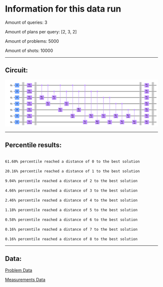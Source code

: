 # Information for this data run

Amount of queries: 3

Amount of plans per query: [2, 3, 2]

Amount of problems: 5000

Amount of shots: 10000

<hr>

## Circuit:

![Circuit](circuit.png)

<hr>

## Percentile results:

```

61.60% percentile reached a distance of 0 to the best solution

20.16% percentile reached a distance of 1 to the best solution

9.04% percentile reached a distance of 2 to the best solution

4.66% percentile reached a distance of 3 to the best solution

2.46% percentile reached a distance of 4 to the best solution

1.18% percentile reached a distance of 5 to the best solution

0.58% percentile reached a distance of 6 to the best solution

0.16% percentile reached a distance of 7 to the best solution

0.16% percentile reached a distance of 8 to the best solution

```

<hr>

## Data:

[Problem Data](problems.csv)

[Measurements Data](measurements.csv)

